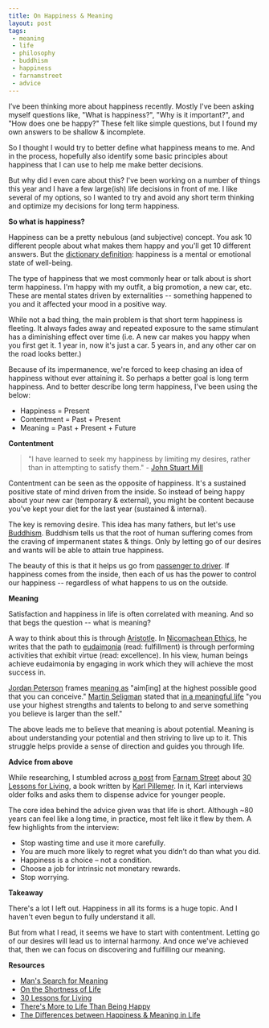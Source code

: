 ```yaml
---
title: On Happiness & Meaning
layout: post
tags: 
 - meaning
 - life
 - philosophy
 - buddhism
 - happiness
 - farnamstreet
 - advice
---
```


I’ve been thinking more about happiness recently. Mostly I've been asking myself questions like, "What is happiness?", "Why is it important?", and "How does one be happy?" These felt like simple questions, but I found my own answers to be shallow & incomplete. 

So I thought I would try to better define what happiness means to me. And in the process, hopefully also identify some basic principles about happiness that I can use to help me make better decisions. 

But why did I even care about this? I've been working on a number of things this year and I have a few large(ish) life decisions in front of me. I like several of my options, so I wanted to try and avoid any short term thinking and optimize my decisions for long term happiness. 

__So what is happiness?__

Happiness can be a pretty nebulous (and subjective) concept. You ask 10 different people about what makes them happy and you'll get 10 different answers. But the [dictionary definition](https://en.wikipedia.org/wiki/Happiness): happiness is a mental or emotional state of well-being.

The type of happiness that we most commonly hear or talk about is short term happiness. I'm happy with my outfit, a big promotion, a new car, etc. These are mental states driven by externalities -- something happened to you and it affected your mood in a positive way. 

While not a bad thing, the main problem is that short term happiness is fleeting. It always fades away and repeated exposure to the same stimulant has a diminishing effect over time (i.e. A new car makes you happy when you first get it. 1 year in, now it's just a car. 5 years in, and any other car on the road looks better.) 

Because of its impermanence, we're forced to keep chasing an idea of happiness without ever attaining it. So perhaps a better goal is long term happiness. And to better describe long term happiness, I've been using the below:

* Happiness = Present
* Contentment = Past + Present
* Meaning = Past + Present + Future

__Contentment__

> "I have learned to seek my happiness by limiting my desires, rather than in attempting to satisfy them." - [John Stuart Mill](https://en.wikipedia.org/wiki/John_Stuart_Mill)

Contentment can be seen as the opposite of happiness. It's a sustained positive state of mind driven from the inside. So instead of being happy about your new car (temporary & external), you might be content because you've kept your diet for the last year (sustained & internal).

The key is removing desire. This idea has many fathers, but let's use [Buddhism](https://en.wikipedia.org/wiki/Buddhism). Buddhism tells us that the root of human suffering comes from the craving of impermanent states & things. Only by letting go of our desires and wants will be able to attain true happiness.

The beauty of this is that it helps us go from [passenger to driver](https://zenhabits.net/the-incredible-power-of-contentment/). If happiness comes from the inside, then each of us has the power to control our happiness -- regardless of what happens to us on the outside. 

__Meaning__

Satisfaction and happiness in life is often correlated with meaning. And so that begs the question -- what is meaning?

A way to think about this is through [Aristotle](https://en.wikipedia.org/wiki/Aristotle). In [Nicomachean Ethics](https://en.wikipedia.org/wiki/Nicomachean_Ethics), he writes that the path to [eudaimonia](https://en.wikipedia.org/wiki/Eudaimonia) (read: fulfillment) is through performing activities that exhibit virtue (read: excellence). In his view, human beings achieve eudaimonia by engaging in work which they will achieve the most success in.

[Jordan Peterson](https://en.wikipedia.org/wiki/Jordan_Peterson) frames [meaning as](https://youtu.be/Bi-RT1jYP_A?t=9m06s) "aim[ing] at the highest possible good that you can conceive." [Martin Seligman](https://en.wikipedia.org/wiki/Martin_Seligman) stated that [in a meaningful life](https://www.theatlantic.com/health/archive/2013/01/theres-more-to-life-than-being-happy/266805/) "you use your highest strengths and talents to belong to and serve something you believe is larger than the self."

The above leads me to believe that meaning is about potential. Meaning is about understanding your potential and then striving to live up to it. This struggle helps provide a sense of direction and guides you through life. 

__Advice from above__

While researching, I stumbled across [a post](https://www.farnamstreetblog.com/2013/06/karl-pillemer-interview-no-2/) from [Farnam Street](https://www.farnamstreetblog.com/) about [30 Lessons for Living](https://www.amazon.com/gp/product/0452298482/), a book written by [Karl Pillemer](https://en.wikipedia.org/wiki/Karl_Pillemer). In it, Karl interviews older folks and asks them to dispense advice for younger people. 

The core idea behind the advice given was that life is short. Although ~80 years can feel like a long time, in practice, most felt like it flew by them. A few highlights from the interview:

* Stop wasting time and use it more carefully.
* You are much more likely to regret what you didn’t do than what you did.
* Happiness is a choice – not a condition.
* Choose a job for intrinsic not monetary rewards.
* Stop worrying.

__Takeaway__

There's a lot I left out. Happiness in all its forms is a huge topic. And I haven't even begun to fully understand it all. 

But from what I read, it seems we have to start with contentment. Letting go of our desires will lead us to internal harmony. And once we've achieved that, then we can focus on discovering and fulfilling our meaning.

__Resources__

* [Man's Search for Meaning](https://www.amazon.com/Mans-Search-Meaning-Viktor-Frankl/dp/080701429X)
* [On the Shortness of Life](https://www.amazon.com/Shortness-Life-Seneca-ebook/dp/B075FFLHSF)
* [30 Lessons for Living](https://www.amazon.com/30-Lessons-Living-Advice-Americans-ebook/dp/B0052REQLK)
* [There's More to Life Than Being Happy](https://www.theatlantic.com/health/archive/2013/01/theres-more-to-life-than-being-happy/266805/)
* [The Differences between Happiness & Meaning in Life](https://blogs.scientificamerican.com/beautiful-minds/the-differences-between-happiness-and-meaning-in-life/)

